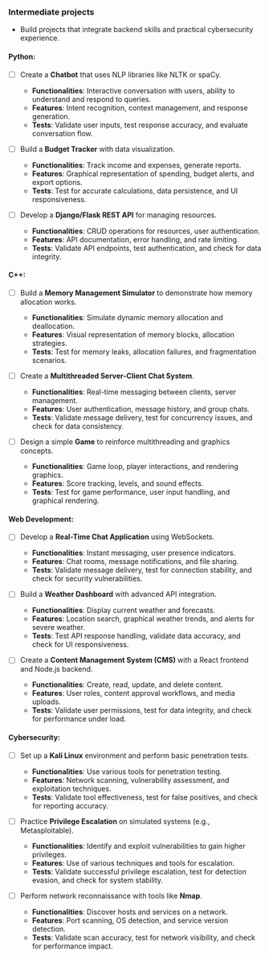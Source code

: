 ### **Intermediate projects**
- Build projects that integrate backend skills and practical cybersecurity experience.

#### Python:
- [ ] Create a **Chatbot** that uses NLP libraries like NLTK or spaCy.
  - **Functionalities**: Interactive conversation with users, ability to understand and respond to queries.
  - **Features**: Intent recognition, context management, and response generation.
  - **Tests**: Validate user inputs, test response accuracy, and evaluate conversation flow.

- [ ] Build a **Budget Tracker** with data visualization.
  - **Functionalities**: Track income and expenses, generate reports.
  - **Features**: Graphical representation of spending, budget alerts, and export options.
  - **Tests**: Test for accurate calculations, data persistence, and UI responsiveness.

- [ ] Develop a **Django/Flask REST API** for managing resources.
  - **Functionalities**: CRUD operations for resources, user authentication.
  - **Features**: API documentation, error handling, and rate limiting.
  - **Tests**: Validate API endpoints, test authentication, and check for data integrity.

#### C++:
- [ ] Build a **Memory Management Simulator** to demonstrate how memory allocation works.
  - **Functionalities**: Simulate dynamic memory allocation and deallocation.
  - **Features**: Visual representation of memory blocks, allocation strategies.
  - **Tests**: Test for memory leaks, allocation failures, and fragmentation scenarios.

- [ ] Create a **Multithreaded Server-Client Chat System**.
  - **Functionalities**: Real-time messaging between clients, server management.
  - **Features**: User authentication, message history, and group chats.
  - **Tests**: Validate message delivery, test for concurrency issues, and check for data consistency.

- [ ] Design a simple **Game** to reinforce multithreading and graphics concepts.
  - **Functionalities**: Game loop, player interactions, and rendering graphics.
  - **Features**: Score tracking, levels, and sound effects.
  - **Tests**: Test for game performance, user input handling, and graphical rendering.

#### Web Development:
- [ ] Develop a **Real-Time Chat Application** using WebSockets.
  - **Functionalities**: Instant messaging, user presence indicators.
  - **Features**: Chat rooms, message notifications, and file sharing.
  - **Tests**: Validate message delivery, test for connection stability, and check for security vulnerabilities.

- [ ] Build a **Weather Dashboard** with advanced API integration.
  - **Functionalities**: Display current weather and forecasts.
  - **Features**: Location search, graphical weather trends, and alerts for severe weather.
  - **Tests**: Test API response handling, validate data accuracy, and check for UI responsiveness.

- [ ] Create a **Content Management System (CMS)** with a React frontend and Node.js backend.
  - **Functionalities**: Create, read, update, and delete content.
  - **Features**: User roles, content approval workflows, and media uploads.
  - **Tests**: Validate user permissions, test for data integrity, and check for performance under load.

#### Cybersecurity:
- [ ] Set up a **Kali Linux** environment and perform basic penetration tests.
  - **Functionalities**: Use various tools for penetration testing.
  - **Features**: Network scanning, vulnerability assessment, and exploitation techniques.
  - **Tests**: Validate tool effectiveness, test for false positives, and check for reporting accuracy.

- [ ] Practice **Privilege Escalation** on simulated systems (e.g., Metasploitable).
  - **Functionalities**: Identify and exploit vulnerabilities to gain higher privileges.
  - **Features**: Use of various techniques and tools for escalation.
  - **Tests**: Validate successful privilege escalation, test for detection evasion, and check for system stability.

- [ ] Perform network reconnaissance with tools like **Nmap**.
  - **Functionalities**: Discover hosts and services on a network.
  - **Features**: Port scanning, OS detection, and service version detection.
  - **Tests**: Validate scan accuracy, test for network visibility, and check for performance impact.